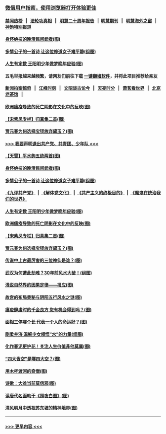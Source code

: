 ### [微信用户指南，使用浏览器打开体验更佳](https://github.com/gfw-breaker/banned-news1/blob/master/indexes/wechat-guide.md?t=0)
#### [禁闻热榜](热点新闻.md?t=0)  &nbsp;&nbsp;|&nbsp;&nbsp; [法轮功真相](https://github.com/gfw-breaker/truth/blob/master/README.md?t=0) &nbsp;&nbsp;|&nbsp;&nbsp; [明慧二十周年报告](https://github.com/gfw-breaker/mh-reports/blob/master/README.md?t=0) &nbsp;&nbsp;|&nbsp;&nbsp;[明慧期刊](https://github.com/gfw-breaker/mh-qikan) &nbsp;&nbsp;|&nbsp;&nbsp; [明慧海外之窗](https://github.com/gfw-breaker/mh-news/blob/master/README.md?t=0) &nbsp;&nbsp;|&nbsp;&nbsp; [神韵特别报道](https://github.com/gfw-breaker/mh-news/blob/master/shenyun.md?t=0)
#### [身怀绝技的晚清民间武者(图)](../pages/p7/921488.md?t=02040822) 
#### [多情公子的一首诗 让这位修道女子难平静(组图)](../pages/p7/886851.md?t=02040822) 
#### [人生有定数 王阳明少年做梦晚年应验(图)](../pages/p7/921608.md?t=02040822) 
#### 五毛举报越来越频繁，请网友们前往下载 [一键翻墙软件](https://github.com/gfw-breaker/ssr-accounts)，并将此项目推荐给亲友
#### [新闻拍案惊奇](https://github.com/gfw-breaker/banned-news1/blob/master/pages/link4.md) &nbsp;&nbsp;|&nbsp;&nbsp; [江峰时刻](https://github.com/gfw-breaker/banned-news1/blob/master/pages/link4.md) &nbsp;&nbsp;|&nbsp;&nbsp; [文昭谈古论今](https://github.com/gfw-breaker/banned-news1/blob/master/pages/link4.md) &nbsp;&nbsp;|&nbsp;&nbsp; [天亮时分](https://github.com/gfw-breaker/banned-news1/blob/master/pages/link4.md) &nbsp;&nbsp;|&nbsp;&nbsp; [萧茗看世界](https://github.com/gfw-breaker/banned-news1/blob/master/pages/link4.md) &nbsp;&nbsp;|&nbsp;&nbsp; [北京老茶馆](https://github.com/gfw-breaker/banned-news1/blob/master/pages/link4.md) &nbsp;&nbsp;|&nbsp;&nbsp; 
#### [欧洲瘟疫导致的死亡阴影在文化中的反映(图)](../pages/p7/921313.md?t=02040822) 
#### [【宋紫凤专栏】归真集二首(图)](../pages/p7/921582.md?t=02040822) 
#### [贾元春为何选择宝钗放弃黛玉？(图)](../pages/p7/921330.md?t=02040822) 
#### [>>> 我要声明退出共产党、共青团、少年队 <<<](https://github.com/begood0513/goodnews/blob/master/quit/letter.md) 
#### [【天雪】平水韵五绝两首(图)](../pages/p7/921604.md?t=02040822) 
#### [身怀绝技的晚清民间武者(图)](../pages/p7/921488.md?t=02040822) 
#### [多情公子的一首诗 让这位修道女子难平静(组图)](../pages/p7/886851.md?t=02040822) 
#### [《九评共产党》](https://github.com/begood0513/9ping.md/blob/master/README.md) &nbsp;|&nbsp; [《解体党文化》](../../../../jtdwh.md/blob/master/README.md)  &nbsp;|&nbsp; [《共产主义的终极目的》](../../../../gczydzjmd.md/blob/master/README.md) &nbsp;|&nbsp; [《魔鬼在统治我们的世界》](../../../../mgztzwmdsj.md/blob/master/README.md) 
#### [人生有定数 王阳明少年做梦晚年应验(图)](../pages/p7/921608.md?t=02040822) 
#### [欧洲瘟疫导致的死亡阴影在文化中的反映(图)](../pages/p7/921313.md?t=02040822) 
#### [【宋紫凤专栏】归真集二首(图)](../pages/p7/921582.md?t=02040822) 
#### [贾元春为何选择宝钗放弃黛玉？(图)](../pages/p7/921330.md?t=02040822) 
#### [传说中上古最厉害的三位神仙是谁？(图)](../pages/p7/921337.md?t=02040822) 
#### [武汉为何遭此劫难？30年前风水大破！(组图)](../pages/p7/921355.md?t=02040822) 
#### [浅说自然界的因果定律——报应(图)](../pages/p7/921325.md?t=02040822) 
#### [故宫的布局奥秘与阴阳五行风水之谜(图)](../pages/p7/921340.md?t=02040822) 
#### [瘟疫肆虐时的千金良方 您有机会得到吗？(图)](../pages/p7/921293.md?t=02040822) 
#### [面相三停哪个长 代表一个人的命运好？(图)](../pages/p7/892043.md?t=02040822) 
#### [刚柔并济 温婉少女领悟“水”的力量(组图)](../pages/p7/921088.md?t=02040822) 
#### [化作春泥更护花！关注人生价值非他莫属(图)](../pages/p7/893296.md?t=02040822) 
#### [“四大皆空”是哪四大空？(图)](../pages/p7/920924.md?t=02040822) 
#### [用木杯渡河的奇僧(图)](../pages/p7/920976.md?t=02040822) 
#### [诗歌：大难当前莫信邪(图)](../pages/p7/920917.md?t=02040822) 
#### [读唐代名画韩干《照夜白图》(图)](../pages/p7/921424.md?t=02040822) 
#### [清风明月中透视苏东坡的精神境界(图)](../pages/p7/920734.md?t=02040822) 

----
#### [ >>> 更早内容 <<< ](../indexes/p7-earlier.md)
